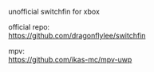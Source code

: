 unofficial switchfin for xbox 

official repo:   
https://github.com/dragonflylee/switchfin

mpv:  
https://github.com/ikas-mc/mpv-uwp